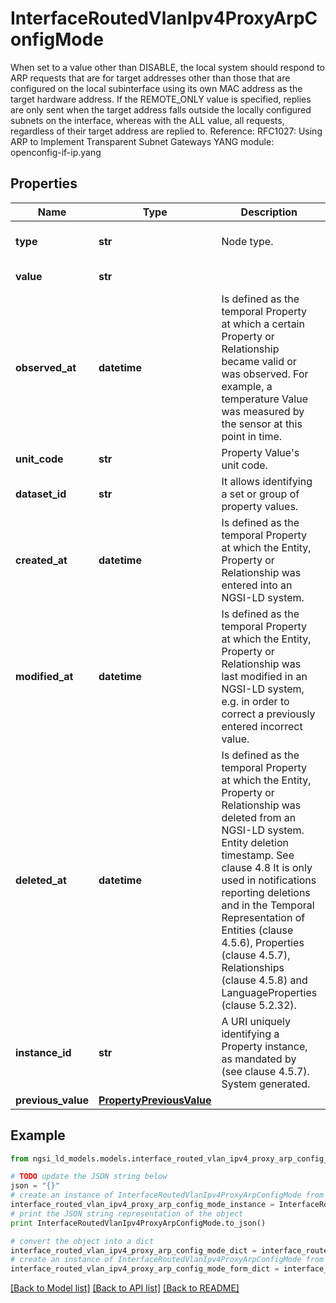 # InterfaceRoutedVlanIpv4ProxyArpConfigMode

When set to a value other than DISABLE, the local system should respond to ARP requests that are for target addresses other than those that are configured on the local subinterface using its own MAC address as the target hardware address. If the REMOTE_ONLY value is specified, replies are only sent when the target address falls outside the locally configured subnets on the interface, whereas with the ALL value, all requests, regardless of their target address are replied to.  Reference: RFC1027: Using ARP to Implement Transparent Subnet Gateways  YANG module: openconfig-if-ip.yang 

## Properties

Name | Type | Description | Notes
------------ | ------------- | ------------- | -------------
**type** | **str** | Node type.  | [optional] [default to 'Property']
**value** | **str** |  | [default to 'DISABLE']
**observed_at** | **datetime** | Is defined as the temporal Property at which a certain Property or Relationship became valid or was observed. For example, a temperature Value was measured by the sensor at this point in time.  | [optional] 
**unit_code** | **str** | Property Value&#39;s unit code.  | [optional] 
**dataset_id** | **str** | It allows identifying a set or group of property values.  | [optional] 
**created_at** | **datetime** | Is defined as the temporal Property at which the Entity, Property or Relationship was entered into an NGSI-LD system.  | [optional] [readonly] 
**modified_at** | **datetime** | Is defined as the temporal Property at which the Entity, Property or Relationship was last modified in an NGSI-LD system, e.g. in order to correct a previously entered incorrect value.  | [optional] [readonly] 
**deleted_at** | **datetime** | Is defined as the temporal Property at which the Entity, Property or Relationship was deleted from an NGSI-LD system.  Entity deletion timestamp. See clause 4.8 It is only used in notifications reporting deletions and in the Temporal Representation of Entities (clause 4.5.6), Properties (clause 4.5.7), Relationships (clause 4.5.8) and LanguageProperties (clause 5.2.32).  | [optional] [readonly] 
**instance_id** | **str** | A URI uniquely identifying a Property instance, as mandated by (see clause 4.5.7). System generated.  | [optional] [readonly] 
**previous_value** | [**PropertyPreviousValue**](PropertyPreviousValue.md) |  | [optional] 

## Example

```python
from ngsi_ld_models.models.interface_routed_vlan_ipv4_proxy_arp_config_mode import InterfaceRoutedVlanIpv4ProxyArpConfigMode

# TODO update the JSON string below
json = "{}"
# create an instance of InterfaceRoutedVlanIpv4ProxyArpConfigMode from a JSON string
interface_routed_vlan_ipv4_proxy_arp_config_mode_instance = InterfaceRoutedVlanIpv4ProxyArpConfigMode.from_json(json)
# print the JSON string representation of the object
print InterfaceRoutedVlanIpv4ProxyArpConfigMode.to_json()

# convert the object into a dict
interface_routed_vlan_ipv4_proxy_arp_config_mode_dict = interface_routed_vlan_ipv4_proxy_arp_config_mode_instance.to_dict()
# create an instance of InterfaceRoutedVlanIpv4ProxyArpConfigMode from a dict
interface_routed_vlan_ipv4_proxy_arp_config_mode_form_dict = interface_routed_vlan_ipv4_proxy_arp_config_mode.from_dict(interface_routed_vlan_ipv4_proxy_arp_config_mode_dict)
```
[[Back to Model list]](../README.md#documentation-for-models) [[Back to API list]](../README.md#documentation-for-api-endpoints) [[Back to README]](../README.md)


